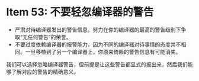 # Item 53: 不要轻忽编译器的警告

* 严肃对待编译器发出的警告信息，努力在你的编译器的最高的警告级别下争取“无任何警告”的荣誉。
* 不要过度依赖编译器的报警能力，因为不同的编译器对待事情的态度并不相同。一旦移植到了另一个编译器上，你原来倚赖的警告信息有可能消失。

我们可以选择忽略编译器警告，但前提是让这些警告都显式的报出来，然后我们能够了解对应的警告的精确意义。